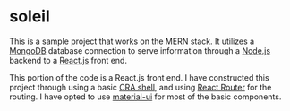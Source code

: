 # soleil

This is a sample project that works on the MERN stack. It utilizes a [MongoDB](https://www.mongodb.com/) database connection to serve information through a [Node.js](https://nodejs.org/en/) backend to a [React.js](https://reactjs.org/) front end.

This portion of the code is a React.js front end. I have constructed this project through using a basic [CRA shell](https://github.com/facebook/create-react-app), and using [React Router](https://reacttraining.com/react-router/web/guides/quick-start) for the routing. I have opted to use [material-ui](https://material-ui.com/) for most of the basic components.
